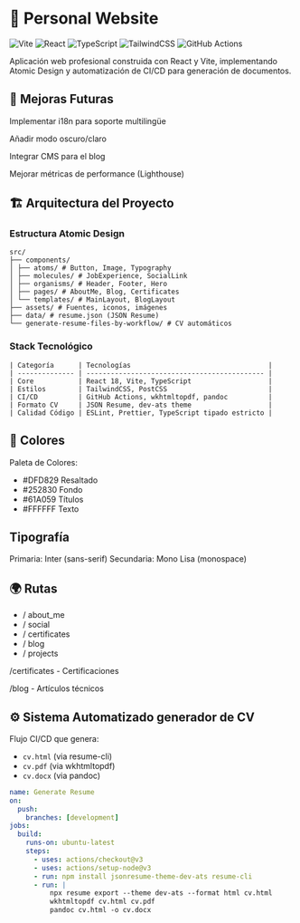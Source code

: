 <!-- # React + TypeScript + Vite

This template provides a minimal setup to get React working in Vite with HMR and some ESLint rules.

Currently, two official plugins are available:

- [@vitejs/plugin-react](https://github.com/vitejs/vite-plugin-react/blob/main/packages/plugin-react/README.md) uses [Babel](https://babeljs.io/) for Fast Refresh
- [@vitejs/plugin-react-swc](https://github.com/vitejs/vite-plugin-react-swc) uses [SWC](https://swc.rs/) for Fast Refresh

## Expanding the ESLint configuration

If you are developing a production application, we recommend updating the configuration to enable type-aware lint rules:

```js
export default tseslint.config({
  extends: [
    // Remove ...tseslint.configs.recommended and replace with this
    ...tseslint.configs.recommendedTypeChecked,
    // Alternatively, use this for stricter rules
    ...tseslint.configs.strictTypeChecked,
    // Optionally, add this for stylistic rules
    ...tseslint.configs.stylisticTypeChecked,
  ],
  languageOptions: {
    // other options...
    parserOptions: {
      project: ['./tsconfig.node.json', './tsconfig.app.json'],
      tsconfigRootDir: import.meta.dirname,
    },
  },
})
```

You can also install [eslint-plugin-react-x](https://github.com/Rel1cx/eslint-react/tree/main/packages/plugins/eslint-plugin-react-x) and [eslint-plugin-react-dom](https://github.com/Rel1cx/eslint-react/tree/main/packages/plugins/eslint-plugin-react-dom) for React-specific lint rules:

```js
// eslint.config.js
import reactX from 'eslint-plugin-react-x'
import reactDom from 'eslint-plugin-react-dom'

export default tseslint.config({
  plugins: {
    // Add the react-x and react-dom plugins
    'react-x': reactX,
    'react-dom': reactDom,
  },
  rules: {
    // other rules...
    // Enable its recommended typescript rules
    ...reactX.configs['recommended-typescript'].rules,
    ...reactDom.configs.recommended.rules,
  },
})
```

 -->

# 🚀 Personal Website 

![Vite](https://img.shields.io/badge/vite-%23646CFF.svg?style=for-the-badge&logo=vite&logoColor=white)
![React](https://img.shields.io/badge/react-%2320232a.svg?style=for-the-badge&logo=react&logoColor=%2361DAFB)
![TypeScript](https://img.shields.io/badge/typescript-%23007ACC.svg?style=for-the-badge&logo=typescript&logoColor=white)
![TailwindCSS](https://img.shields.io/badge/tailwindcss-%2338B2AC.svg?style=for-the-badge&logo=tailwind-css&logoColor=white)
![GitHub Actions](https://img.shields.io/badge/github%20actions-%232671E5.svg?style=for-the-badge&logo=githubactions&logoColor=white)

Aplicación web profesional construida con React y Vite, implementando Atomic Design y automatización de CI/CD para generación de documentos.


## 📌 Mejoras Futuras
Implementar i18n para soporte multilingüe

Añadir modo oscuro/claro

Integrar CMS para el blog

Mejorar métricas de performance (Lighthouse)

## 🏗️ Arquitectura del Proyecto



### Estructura Atomic Design

```
src/
├── components/
│ ├── atoms/ # Button, Image, Typography
│ ├── molecules/ # JobExperience, SocialLink
│ ├── organisms/ # Header, Footer, Hero
│ ├── pages/ # AboutMe, Blog, Certificates
│ └── templates/ # MainLayout, BlogLayout
├── assets/ # Fuentes, iconos, imágenes
├── data/ # resume.json (JSON Resume)
└── generate-resume-files-by-workflow/ # CV automáticos
```


### Stack Tecnológico
```
| Categoría      | Tecnologías                                  |
| -------------- | -------------------------------------------- |
| Core           | React 18, Vite, TypeScript                   |
| Estilos        | TailwindCSS, PostCSS                         |
| CI/CD          | GitHub Actions, wkhtmltopdf, pandoc          |
| Formato CV     | JSON Resume, dev-ats theme                   |
| Calidad Código | ESLint, Prettier, TypeScript tipado estricto |

```



## 🎨 Colores

Paleta de Colores:

- #DFD829	Resaltado	
- #252830	Fondo	
- #61A059	Títulos	
- #FFFFFF	Texto	

## Tipografía

Primaria: Inter (sans-serif)
Secundaria: Mono Lisa (monospace)

## 🌍 Rutas
- / about_me
- / social
- / certificates
- / blog
- / projects

/certificates - Certificaciones

/blog - Artículos técnicos

## ⚙️ Sistema Automatizado generador de CV

Flujo CI/CD que genera:
- `cv.html` (via resume-cli)
- `cv.pdf` (via wkhtmltopdf)
- `cv.docx` (via pandoc)

```yaml
name: Generate Resume
on:
  push:
    branches: [development]
jobs:
  build:
    runs-on: ubuntu-latest
    steps:
      - uses: actions/checkout@v3
      - uses: actions/setup-node@v3
      - run: npm install jsonresume-theme-dev-ats resume-cli
      - run: |
          npx resume export --theme dev-ats --format html cv.html
          wkhtmltopdf cv.html cv.pdf
          pandoc cv.html -o cv.docx
```

<!-- cosas qe agregar a este readme: -->
<!-- view transition -->